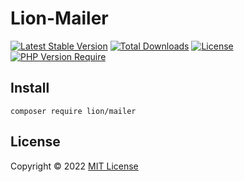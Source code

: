 # Lion-Mailer

[![Latest Stable Version](http://poser.pugx.org/lion/mailer/v)](https://packagist.org/packages/lion/mailer) [![Total Downloads](http://poser.pugx.org/lion/mailer/downloads)](https://packagist.org/packages/lion/mailer) [![License](http://poser.pugx.org/lion/mailer/license)](https://packagist.org/packages/lion/mailer) [![PHP Version Require](http://poser.pugx.org/lion/mailer/require/php)](https://packagist.org/packages/lion/mailer)

## Install
```shell
composer require lion/mailer
```

## License
Copyright © 2022 [MIT License](https://github.com/Sleon4/Lion-Mailer/blob/main/LICENSE)